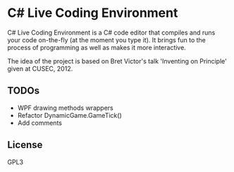 ﻿# C# Live Coding Environment

C# Live Coding Environment is a C# code editor that compiles and runs your code on-the-fly (at the moment you type it). It brings fun to the process of programming as well as makes it more interactive.

The idea of the project is based on Bret Victor's talk 'Inventing on Principle' given at CUSEC, 2012.

TODOs
----
 - WPF drawing methods wrappers
 - Refactor DynamicGame.GameTick()
 - Add comments

License
----
GPL3